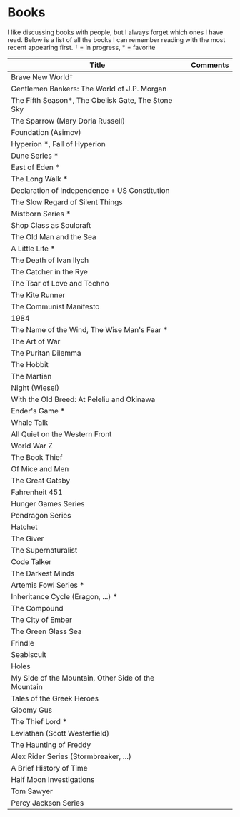 
# Books

I like discussing books with people, but I always forget which ones I have
read. Below is a list of all the books I can remember reading with the most
recent appearing first. &#8224; = in progress, \* = favorite

| Title | Comments |
|-------|----------|
| Brave New World&#8224; | |
| Gentlemen Bankers: The World of J.P. Morgan | |
| The Fifth Season\*, The Obelisk Gate, The Stone Sky | |
| The Sparrow (Mary Doria Russell) | |
| Foundation (Asimov) | |
| Hyperion \*, Fall of Hyperion | |
| Dune Series \* | |
| East of Eden \* | |
| The Long Walk \* | |
| Declaration of Independence + US Constitution | |
| The Slow Regard of Silent Things | |
| Mistborn Series \* | |
| Shop Class as Soulcraft | |
| The Old Man and the Sea | |
| A Little Life \*| |
| The Death of Ivan Ilych | |
| The Catcher in the Rye | |
| The Tsar of Love and Techno | |
| The Kite Runner | |
| The Communist Manifesto | |
| 1984 | |
| The Name of the Wind, The Wise Man's Fear \* | |
| The Art of War | |
| The Puritan Dilemma | |
| The Hobbit | |
| The Martian | |
| Night (Wiesel) | |
| With the Old Breed: At Peleliu and Okinawa | |
| Ender's Game \* | |
| Whale Talk | |
| All Quiet on the Western Front | |
| World War Z | |
| The Book Thief | |
| Of Mice and Men | |
| The Great Gatsby | |
| Fahrenheit 451 | |
| Hunger Games Series | |
| Pendragon Series | |
| Hatchet | |
| The Giver | |
| The Supernaturalist | |
| Code Talker | |
| The Darkest Minds | |
| Artemis Fowl Series \* | |
| Inheritance Cycle (Eragon, ...) \* | |
| The Compound | |
| The City of Ember | |
| The Green Glass Sea | |
| Frindle | |
| Seabiscuit | |
| Holes | |
| My Side of the Mountain, Other Side of the Mountain | |
| Tales of the Greek Heroes | |
| Gloomy Gus | |
| The Thief Lord \* | |
| Leviathan (Scott Westerfield) | |
| The Haunting of Freddy | |
| Alex Rider Series (Stormbreaker, ...) | |
| A Brief History of Time | |
| Half Moon Investigations | |
| Tom Sawyer | |
| Percy Jackson Series | |
